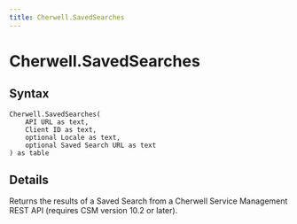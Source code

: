 ```yaml
---
title: Cherwell.SavedSearches
---
```


# Cherwell.SavedSearches



## Syntax

```powerquery
Cherwell.SavedSearches(
    API URL as text,
    Client ID as text,
    optional Locale as text,
    optional Saved Search URL as text
) as table
```


## Details

Returns the results of a Saved Search from a Cherwell Service Management REST API (requires CSM version 10.2 or later).


